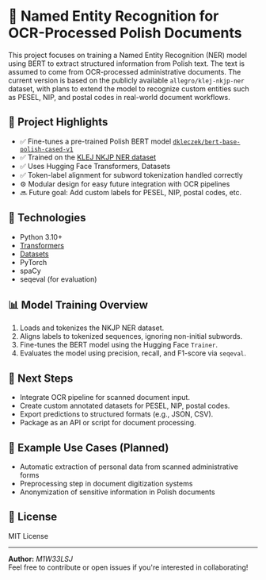 # 📄 Named Entity Recognition for OCR-Processed Polish Documents

This project focuses on training a Named Entity Recognition (NER) model using BERT to extract structured information from Polish text. The text is assumed to come from OCR-processed administrative documents. The current version is based on the publicly available `allegro/klej-nkjp-ner` dataset, with plans to extend the model to recognize custom entities such as PESEL, NIP, and postal codes in real-world document workflows.

## 🚀 Project Highlights

- ✅ Fine-tunes a pre-trained Polish BERT model [`dkleczek/bert-base-polish-cased-v1`](https://huggingface.co/dkleczek/bert-base-polish-cased-v1)
- ✅ Trained on the [KLEJ NKJP NER dataset](https://huggingface.co/datasets/allegro/klej-nkjp-ner)
- ✅ Uses Hugging Face Transformers, Datasets
- ✅ Token-label alignment for subword tokenization handled correctly
- ⚙️ Modular design for easy future integration with OCR pipelines
- 🔜 Future goal: Add custom labels for PESEL, NIP, postal codes, etc.

## 🧠 Technologies

- Python 3.10+
- [Transformers](https://github.com/huggingface/transformers)
- [Datasets](https://github.com/huggingface/datasets)
- PyTorch
- spaCy
- seqeval (for evaluation)


## 📊 Model Training Overview

1. Loads and tokenizes the NKJP NER dataset.
2. Aligns labels to tokenized sequences, ignoring non-initial subwords.
3. Fine-tunes the BERT model using the Hugging Face `Trainer`.
4. Evaluates the model using precision, recall, and F1-score via `seqeval`.

## 🧩 Next Steps

- Integrate OCR pipeline for scanned document input.
- Create custom annotated datasets for PESEL, NIP, postal codes.
- Export predictions to structured formats (e.g., JSON, CSV).
- Package as an API or script for document processing.

## 📌 Example Use Cases (Planned)

- Automatic extraction of personal data from scanned administrative forms
- Preprocessing step in document digitization systems
- Anonymization of sensitive information in Polish documents

## 📜 License

MIT License

---

**Author:** _M1W33LSJ_  
Feel free to contribute or open issues if you're interested in collaborating!
```
